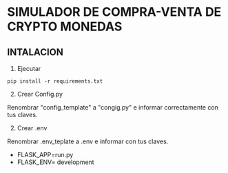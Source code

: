 # SIMULADOR DE COMPRA-VENTA DE CRYPTO MONEDAS

## INTALACION 

1. Ejecutar 
````
pip install -r requirements.txt
````
2. Crear Config.py 

Renombrar "config_template" a "congig.py" e informar correctamente con tus claves.

2. Crear .env

Renombrar .env_teplate a .env e informar con tus claves.

- FLASK_APP=run.py
- FLASK_ENV= development

